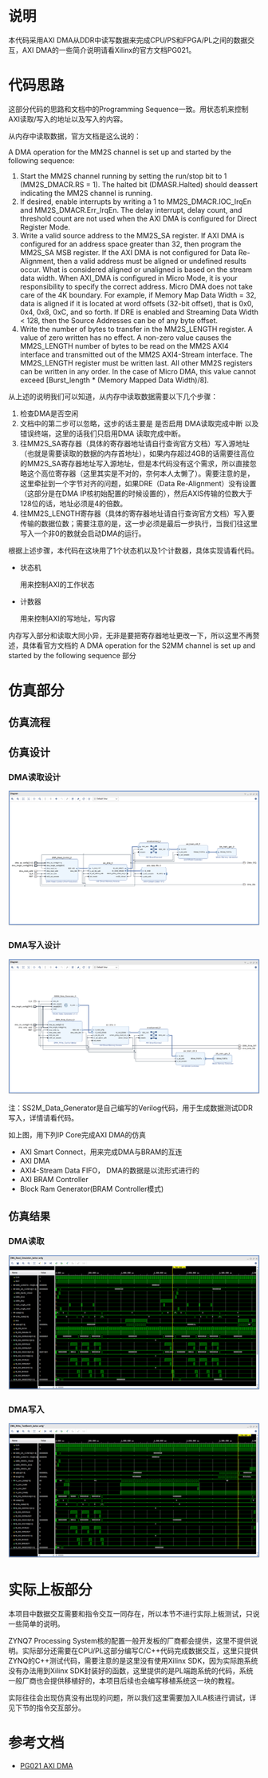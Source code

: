 # 说明
本代码采用AXI DMA从DDR中读写数据来完成CPU/PS和FPGA/PL之间的数据交互，AXI DMA的一些简介说明请看Xilinx的官方文档PG021。

# 代码思路
这部分代码的思路和文档中的Programming Sequence一致。用状态机来控制AXI读取/写入的地址以及写入的内容。

从内存中读取数据，官方文档是这么说的：

A DMA operation for the MM2S channel is set up and started by the following sequence:
  1. Start the MM2S channel running by setting the run/stop bit to 1 (MM2S_DMACR.RS =
1). The halted bit (DMASR.Halted) should deassert indicating the MM2S channel is
running.
  2. If desired, enable interrupts by writing a 1 to MM2S_DMACR.IOC_IrqEn and
MM2S_DMACR.Err_IrqEn. The delay interrupt, delay count, and threshold count are not
used when the AXI DMA is configured for Direct Register Mode.
  3. Write a valid source address to the MM2S_SA register. If AXI DMA is configured for an
address space greater than 32, then program the MM2S_SA MSB register. If the AXI DMA
is not configured for Data Re-Alignment, then a valid address must be aligned or
undefined results occur. What is considered aligned or unaligned is based on the stream
data width. When AXI_DMA is configured in Micro Mode, it is your responsibility to
specify the correct address. Micro DMA does not take care of the 4K boundary.
For example, if Memory Map Data Width = 32, data is aligned if it is located at word
offsets (32-bit offset), that is 0x0, 0x4, 0x8, 0xC, and so forth. If DRE is enabled and
Streaming Data Width < 128, then the Source Addresses can be of any byte offset.
  4. Write the number of bytes to transfer in the MM2S_LENGTH register. A value of zero
written has no effect. A non-zero value causes the MM2S_LENGTH number of bytes to
be read on the MM2S AXI4 interface and transmitted out of the MM2S AXI4-Stream
interface. The MM2S_LENGTH register must be written last. All other MM2S registers
can be written in any order. In the case of Micro DMA, this value cannot exceed
[Burst_length * (Memory Mapped Data Width)/8].

从上述的说明我们可以知道，从内存中读取数据需要以下几个步骤：
  1. 检查DMA是否空闲
  2. 文档中的第二步可以忽略，这步的话主要是 是否启用 DMA读取完成中断 以及 错误终端，这里的话我们只启用DMA 读取完成中断。
  3. 往MM2S_SA寄存器（具体的寄存器地址请自行查询官方文档）写入源地址（也就是需要读取的数据的内存首地址），如果内存超过4GB的话需要往高位的MM2S_SA寄存器地址写入源地址，但是本代码没有这个需求，所以直接忽略这个高位寄存器（这里其实是不对的，奈何本人太懒了）。需要注意的是，这里牵扯到一个字节对齐的问题，如果DRE（Data Re-Alignment）没有设置（这部分是在DMA IP核初始配置的时候设置的），然后AXIS传输的位数大于128位的话，地址必须是4的倍数。
  4. 往MM2S_LENGTH寄存器（具体的寄存器地址请自行查询官方文档）写入要传输的数据位数；需要注意的是，这一步必须是最后一步执行，当我们往这里写入一个非0的数就会启动DMA的运行。

根据上述步骤，本代码在这块用了1个状态机以及1个计数器，具体实现请看代码。
  * 状态机
  
    用来控制AXI的工作状态

  * 计数器

    用来控制AXI的写地址，写内容


内存写入部分和读取大同小异，无非是要把寄存器地址更改一下，所以这里不再赘述，具体看官方文档的 A DMA operation for the S2MM channel is set up and started by the following sequence 部分

# 仿真部分
## 仿真流程

## 仿真设计
### DMA读取设计
![DMA-Read-Design.png](../../SRC/Block_Design_1.png)

### DMA写入设计
![DMA-Write-Design.png](../../SRC/Block_Design_2.png)

  注：SS2M_Data_Generator是自己编写的Verilog代码，用于生成数据测试DDR写入，详情请看代码。

如上图，用下列IP Core完成AXI DMA的仿真
* AXI Smart Connect，用来完成DMA与BRAM的互连
* AXI DMA
* AXI4-Stream Data FIFO， DMA的数据是以流形式进行的
* AXI BRAM Controller
* Block Ram Generator(BRAM Controller模式)

## 仿真结果
### DMA读取
![DMA-Read-Simulation.png](../../SRC/Sim_Result_1.png)
### DMA写入
![DMA-Write-Simulation.png](../../SRC/Sim_Result_2.png)

# 实际上板部分
本项目中数据交互需要和指令交互一同存在，所以本节不进行实际上板测试，只说一些简单的说明。

ZYNQ7 Processing System核的配置一般开发板的厂商都会提供，这里不提供说明。实际部分还需要在CPU/PL这部分编写C/C++代码完成数据交互，这里只提供ZYNQ的C++测试代码，需要注意的是这里没有使用Xilinx SDK，因为实际跑系统没有办法用到Xilinx SDK封装好的函数，这里提供的是PL端跑系统的代码，系统一般厂商也会提供移植好的，本项目后续也会编写移植系统这一块的教程。

实际往往会出现仿真没有出现的问题，所以我们这里需要加入ILA核进行调试，详见下节的指令交互部分。

# 参考文档
* [PG021 AXI DMA](https://www.xilinx.com/support/documentation/ip_documentation/axi_dma/v7_1/pg021_axi_dma.pdf)